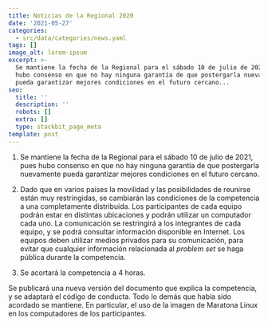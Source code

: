 ```yaml
---
title: Noticias de la Regional 2020
date: '2021-05-27'
categories:
  - src/data/categories/news.yaml
tags: []
image_alt: lorem-ipsum
excerpt: >-
  Se mantiene la fecha de la Regional para el sábado 10 de julio de 2021, pues
  hubo consenso en que no hay ninguna garantía de que postergarla nuevamente
  pueda garantizar mejores condiciones en el futuro cercano...
seo:
  title: ''
  description: ''
  robots: []
  extra: []
  type: stackbit_page_meta
template: post
---
```

1.  Se mantiene la fecha de la Regional para el sábado 10 de julio de 2021, pues hubo consenso en que no hay ninguna garantía de que postergarla nuevamente pueda garantizar mejores condiciones en el futuro cercano.

2.  Dado que en varios países la movilidad y las posibilidades de reunirse están muy restringidas, se cambiarán las condiciones de la competencia a una completamente distribuida. Los participantes de cada equipo podrán estar en distintas ubicaciones y podrán utilizar un computador cada uno. La comunicación se restringirá a los integrantes de cada equipo, y se podrá consultar información disponible en Internet. Los equipos deben utilizar medios privados para su comunicación, para evitar que cualquier información relacionada al *problem set* se haga pública durante la competencia.

3.  Se acortará la competencia a 4 horas.

Se publicará una nueva versión del documento que explica la competencia, y se adaptará el código de conducta. Todo lo demás que había sido acordado se mantiene. En particular, el uso de la imagen de Maratona Linux en los computadores de los participantes.
